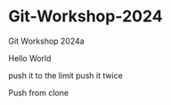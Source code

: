 # Git-Workshop-2024
Git Workshop 2024a

Hello World

push it to the limit
push it twice

Push from clone